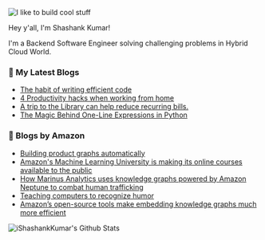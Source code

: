 ![I like to build cool stuff](https://res.cloudinary.com/dt8g3rhcy/image/upload/v1595929574/i_like_to_build_cool_shit._1_nzbwjh.png)

Hey y'all, I'm Shashank Kumar! 

I'm a Backend Software Engineer solving challenging problems in Hybrid Cloud World.

### 📕 My Latest Blogs
<!-- BLOG-POST-LIST:START -->
- [The habit of writing efficient code](https://medium.com/swlh/the-habit-of-writing-efficient-code-153b05f04269?source=rss-d24dda280d5f------2)
- [4 Productivity hacks when working from home](https://medium.com/the-ascent/4-productivity-hacks-when-working-from-home-18f10b72defa?source=rss-d24dda280d5f------2)
- [A trip to the Library can help reduce recurring bills.](https://medium.com/swlh/a-trip-to-the-library-can-help-reduce-recurring-bills-23bca495cdf5?source=rss-d24dda280d5f------2)
- [The Magic Behind One-Line Expressions in Python](https://medium.com/swlh/the-magic-behind-one-line-expressions-in-python-816c10180c5c?source=rss-d24dda280d5f------2)
<!-- BLOG-POST-LIST:END -->

### 📕 Blogs by Amazon
<!-- AMAZON-BLOG-POST-LIST:START -->
- [Building product graphs automatically](https://www.amazon.science/blog/building-product-graphs-automatically)
- [Amazon's Machine Learning University is making its online courses available to the public](https://www.amazon.science/latest-news/machine-learning-course-free-online-from-amazon-machine-learning-university)
- [How Marinus Analytics uses knowledge graphs powered by Amazon Neptune to combat human trafficking](https://www.amazon.science/latest-news/how-marinus-analytics-uses-knowledge-graphs-powered-by-aws-neptune-to-combat-human-trafficking)
- [Teaching computers to recognize humor](https://www.amazon.science/blog/teaching-computers-to-recognize-humor)
- [Amazon’s open-source tools make embedding knowledge graphs much more efficient](https://www.amazon.science/blog/amazons-open-source-tools-make-embedding-knowledge-graphs-much-more-efficient)
<!-- AMAZON-BLOG-POST-LIST:END -->



<img align="center" alt="iShashankKumar's Github Stats" src="https://github-readme-stats.vercel.app/api?username=ishashankkumar&show_icons=true&hide_border=true" />
